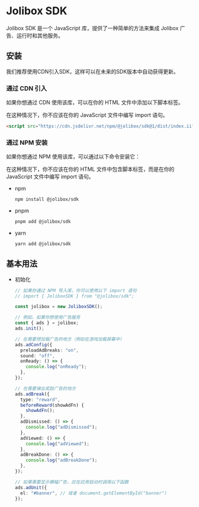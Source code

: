 # Jolibox SDK

Jolibox SDK 是一个 JavaScript 库，提供了一种简单的方法来集成 Jolibox 广告、运行时和其他服务。

## 安装

我们推荐使用CDN引入SDK，这样可以在未来的SDK版本中自动获得更新。

### 通过 CDN 引入

如果你想通过 CDN 使用该库，可以在你的 HTML 文件中添加以下脚本标签。

在这种情况下，你不应该在你的 JavaScript 文件中编写 import 语句。

```html
<script src="https://cdn.jsdelivr.net/npm/@jolibox/sdk@1/dist/index.iife.js"></script>
```

### 通过 NPM 安装

如果你想通过 NPM 使用该库，可以通过以下命令安装它：

在这种情况下，你不应该在你的 HTML 文件中包含脚本标签，而是在你的 JavaScript 文件中编写 import 语句。

- npm

  ```bash
  npm install @jolibox/sdk
  ```

- pnpm

  ```bash
  pnpm add @jolibox/sdk
  ```

- yarn

  ```bash
  yarn add @jolibox/sdk
  ```

## 基本用法

- 初始化

  ```typescript
  // 如果你通过 NPM 导入库，你可以使用以下 import 语句
  // import { JoliboxSDK } from "@jolibox/sdk";

  const jolibox = new JoliboxSDK();

  // 例如，如果你想使用广告服务
  const { ads } = jolibox;
  ads.init();

  // 在需要预加载广告的地方（例如在游戏加载屏幕中）
  ads.adConfig({
    preloadAdBreaks: "on",
    sound: "off",
    onReady: () => {
      console.log("onReady");
    },
  });

  // 在需要弹出奖励广告的地方
  ads.adBreak({
    type: "reward",
    beforeReward(showAdFn) {
      showAdFn();
    },
    adDismissed: () => {
      console.log("adDismissed");
    },
    adViewed: () => {
      console.log("adViewed");
    },
    adBreakDone: () => {
      console.log("adBreakDone");
    },
  });

  // 如果需要显示横幅广告，应在应用启动时调用以下函数
  ads.adUnit({
    el: "#banner", // 或者 document.getElementById("banner")
  });
  ```
